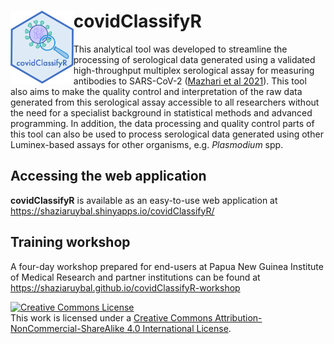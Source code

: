 # <img src="https://github.com/shaziaruybal/covidClassifyR/blob/main/www/images/covidClassifyR_hex.png" width="20%" height="20%" align="left"/> covidClassifyR
This analytical tool was developed to streamline the processing of serological data generated using a validated high-throughput multiplex serological assay for measuring antibodies to SARS-CoV-2 ([Mazhari et al 2021](https://doi.org/10.3390/mps4040072)). This tool also aims to make the quality control and interpretation of the raw data generated from this serological assay accessible to all researchers without the need for a specialist background in statistical methods and advanced programming. In addition, the data processing and quality control parts of this tool can also be used to process serological data generated using other Luminex-based assays for other organisms, e.g. *Plasmodium* spp.

## Accessing the web application
**covidClassifyR** is available as an easy-to-use web application at https://shaziaruybal.shinyapps.io/covidClassifyR/

## Training workshop
A four-day workshop prepared for end-users at Papua New Guinea Institute of Medical Research and partner institutions can be found at https://shaziaruybal.github.io/covidClassifyR-workshop

<a rel="license" href="http://creativecommons.org/licenses/by-nc-sa/4.0/"><img alt="Creative Commons License" style="border-width:0" src="https://i.creativecommons.org/l/by-nc-sa/4.0/88x31.png" /></a><br />This work is licensed under a <a rel="license" href="http://creativecommons.org/licenses/by-nc-sa/4.0/">Creative Commons Attribution-NonCommercial-ShareAlike 4.0 International License</a>.
